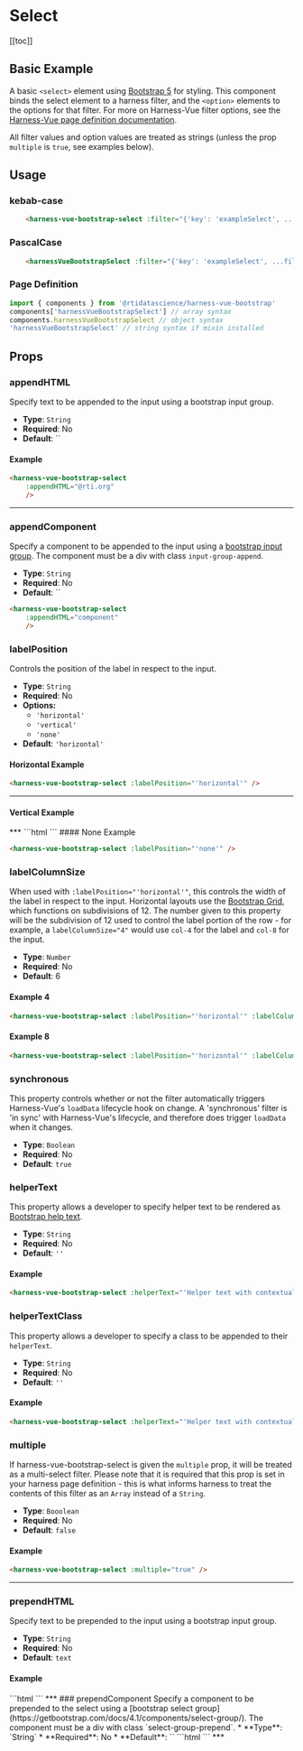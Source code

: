 # Select

<!-- *** Changing input value is triggering this error every time in console:
Error in render: "TypeError: Cannot read property '_modulesNamespaceMap' of undefined"
-->
[[toc]]
## Basic Example
A basic `<select>` element using [Bootstrap 5](https://getbootstrap.com/docs/5.3/forms/select/) for styling. This component binds the select element to a harness filter, and the `<option>` elements to the options for that filter. For more on Harness-Vue filter options, see the [Harness-Vue page definition documentation](https://harnessjs.org/introduction/page-definitions.html#filters).

All filter values and option values are treated as strings (unless the prop `multiple` is `true`, see examples below).


<harness-vue-bootstrap-select :filter="{'key': 'exampleSelect', 'label': 'Example Select'}"  />

## Usage
### kebab-case
``` html
    <harness-vue-bootstrap-select :filter="{'key': 'exampleSelect', ...filter}" />
```
### PascalCase
```html
    <harnessVueBootstrapSelect :filter="{'key': 'exampleSelect', ...filter}" />
```
### Page Definition
```js
import { components } from '@rtidatascience/harness-vue-bootstrap'
components['harnessVueBootstrapSelect'] // array syntax
components.harnessVueBootstrapSelect // object syntax
'harnessVueBootstrapSelect' // string syntax if mixin installed
```
## Props

### appendHTML
Specify text to be appended to the input using a bootstrap input group.
* **Type**: `String`
* **Required**: No
* **Default**: ``

#### Example
<!-- Password type looks no different? Looks just like a text input-->


<harness-vue-bootstrap-select :filter="{key: 'exampleSelect9'}" :appendHTML="'Dollars'"/>

```html
<harness-vue-bootstrap-select 
    :appendHTML="@rti.org"
    />
```
***
### appendComponent
Specify a component to be appended to the input using a [bootstrap input group](https://getbootstrap.com/docs/5.3/forms/input-group/). The component must be a div with class `input-group-append`.
* **Type**: `String`
* **Required**: No
* **Default**: ``
```html
<harness-vue-bootstrap-select 
    :appendHTML="component"
    />
```

### labelPosition
Controls the position of the label in respect to the input.
* **Type**: `String`
* **Required**: No
* **Options:**
    * `'horizontal'`
    * `'vertical'`
    * `'none'`
* **Default**: `'horizontal'`

#### Horizontal Example
<harness-vue-bootstrap-select :filter="{'key': 'exampleSelect0', 'label': 'Example Select'}"  />

```html
<harness-vue-bootstrap-select :labelPosition="'horizontal'" />
```
***
#### Vertical Example
<harness-vue-bootstrap-select :filter="{'key': 'exampleSelect1', 'label': 'Example Select'}"  :labelPosition="'vertical'"/>
***
```html
<harness-vue-bootstrap-select :labelPosition="'vertical'" />
```
#### None Example
<br />
<harness-vue-bootstrap-select :filter="{'key': 'exampleSelect2', 'label': 'Example Select'}"  :labelPosition="'none'"/>

```html
<harness-vue-bootstrap-select :labelPosition="'none'" />
```

### labelColumnSize
When used with `:labelPosition="'horizontal'"`, this controls the width of the label in respect to the input. Horizontal layouts use the [Bootstrap Grid](https://getbootstrap.com/docs/5.2/forms/layout/), which functions on subdivisions of 12. The number given to this property will be the subdivision of 12 used to control the label portion of the row - for example, a `labelColumnSize="4"` would use `col-4` for the label and `col-8` for the input.
* **Type**: `Number`
* **Required**: No
* **Default**: 6

#### Example 4
<harness-vue-bootstrap-select :filter="{'key': 'exampleSelect3', 'label': 'Example Select'}"  :labelColumnSize="4"/>

```html
<harness-vue-bootstrap-select :labelPosition="'horizontal'" :labelColumnSize="4"/>
```
#### Example 8
<harness-vue-bootstrap-select :filter="{'key': 'exampleSelect4', 'label': 'Example Select'}"  :labelColumnSize="8"/>

```html
<harness-vue-bootstrap-select :labelPosition="'horizontal'" :labelColumnSize="8"/>
```

### synchronous
This property controls whether or not the filter automatically triggers Harness-Vue's `loadData` lifecycle hook on change. A 'synchronous' filter is 'in sync' with Harness-Vue's lifecycle, and therefore does trigger `loadData` when it changes.
* **Type**: `Boolean`
* **Required**: No
* **Default**: `true`

### helperText
This property allows a developer to specify helper text to be rendered as [Bootstrap help text](https://getbootstrap.com/docs/4.6/components/forms/#help-text).
* **Type**: `String`
* **Required**: No
* **Default**: `''`

#### Example
<harness-vue-bootstrap-select :filter="{'key': 'exampleSelect5', 'label': 'Example Select'}"  :helperText="'Helper text with contextual information'"/>

```html
<harness-vue-bootstrap-select :helperText="'Helper text with contextual information'" />
```

### helperTextClass
This property allows a developer to specify a class to be appended to their `helperText`.
* **Type**: `String`
* **Required**: No
* **Default**: `''`

#### Example
<harness-vue-bootstrap-select :filter="{'key': 'exampleSelect6', 'label': 'Example Select'}" :helperText="'Helper text with contextual information, styled as text-success'" :helperTextClass="'text-success'"/>

```html
<harness-vue-bootstrap-select :helperText="'Helper text with contextual information, styled as text-success'" :helperTextClass="'text-success'"/>
```

### multiple
If harness-vue-bootstrap-select is given the `multiple` prop, it will be treated as a multi-select filter. Please note that it is required that this prop is set in your harness page definition - this is what informs harness to treat the contents of this filter as an `Array` instead of a `String`. 
* **Type**: `Booolean`
* **Required**: No
* **Default**: `false`

#### Example
<harness-vue-bootstrap-select :filter="{'key': 'exampleMultiSelect', 'label': 'Example Select', props: {'multiple': true}}" :multiple="true"/>

```html
<harness-vue-bootstrap-select :multiple="true" />
```

***
### prependHTML
Specify text to be prepended to the input using a bootstrap input group.
* **Type**: `String`
* **Required**: No
* **Default**: `text`

#### Example
<!-- Password type looks no different? Looks just like a text input-->

<harness-vue-bootstrap-select :filter="getFilterDefinition('exampleSelect7')" :prependHTML="'@'"/>
```html
<harness-vue-bootstrap-select 
    :prependHTML="'@'"
    />
```
***
### prependComponent
Specify a component to be prepended to the select using a [bootstrap select group](https://getbootstrap.com/docs/4.1/components/select-group/). The component must be a div with class `select-group-prepend`.
* **Type**: `String`
* **Required**: No
* **Default**: ``
```html
<harness-vue-bootstrap-select 
    :prependComponent="component"
    />
```
***